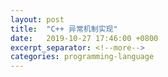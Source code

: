 ```yaml
---
layout: post
title:  "C++ 异常机制实现"
date:   2019-10-27 17:46:00 +0800
excerpt_separator: <!--more-->
categories: programming-language
---
```

